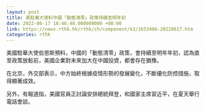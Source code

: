 ```yaml
---
layout: post
title: 美駐華大使料中國「動態清零」政策持續至明年初
date: 2022-06-17 18:46:48.000000000 +08:00
link: https://news.rthk.hk/rthk/ch/component/k2/1653486-20220617.htm
categories: rthk
---
```


美國駐華大使伯恩斯預料，中國的「動態清零」政策，會持續至明年年初，認為直至政策放鬆前，美國企業對未來加大在中國投資，都會存在猶豫。

在北京，外交部表示，中方始終根據疫情形勢的發展變化，不斷優化防控措施，取得顯著成效。

另外，有報道指，美國官員正討論安排總統拜登，和國家主席習近平，在夏天舉行電話會談。
